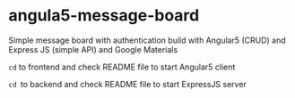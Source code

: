 # angula5-message-board

Simple message board with authentication build with Angular5 (CRUD) and Express JS (simple API) and Google Materials

`cd` to frontend and check README file to start Angular5 client 

`cd `to backend and check README file to start ExpressJS server 

